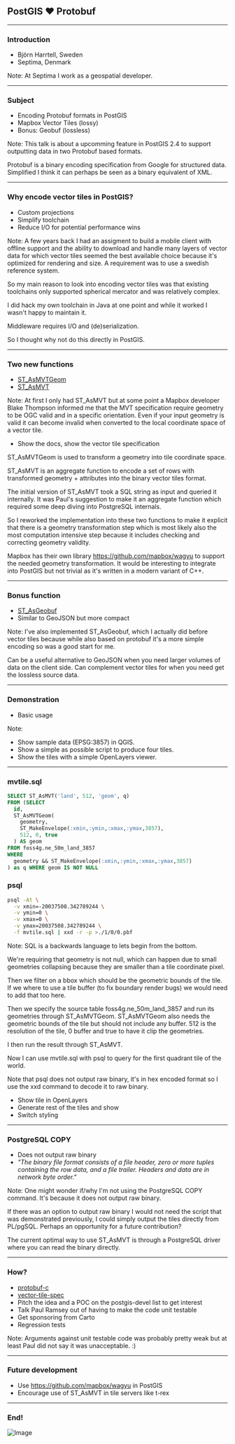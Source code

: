 ## PostGIS ♥ Protobuf

---

### Introduction

* Björn Harrtell, Sweden
* Septima, Denmark

Note:
At Septima I work as a geospatial developer.

---

### Subject

* Encoding Protobuf formats in PostGIS
* Mapbox Vector Tiles (lossy)
* Bonus: Geobuf (lossless)

Note:
This talk is about a upcomming feature in PostGIS 2.4 to support outputting data in two Protobuf based formats.

Protobuf is a binary encoding specification from Google for structured data. Simplified I think it can perhaps be seen as a binary equivalent of XML.

---

### Why encode vector tiles in PostGIS?

* Custom projections
* Simplify toolchain
* Reduce I/O for potential performance wins

Note:
A few years back I had an assigment to build a mobile client with offline support and the ability to download and handle many layers of vector data for which vector tiles seemed the best available choice because it's optimized for rendering and size. A requirement was to use a swedish reference system.

So my main reason to look into encoding vector tiles was that existing toolchains only supported spherical mercator and was relatively complex.

I did hack my own toolchain in Java at one point and while it worked I wasn't happy to maintain it.

Middleware requires I/O and (de)serialization.

So I thought why not do this directly in PostGIS.

---

### Two new functions

* <a target="_blank" href="https://postgis.net/docs/manual-dev/ST_AsMVTGeom.html">ST_AsMVTGeom</a>
* <a target="_blank" href="https://postgis.net/docs/manual-dev/ST_AsMVT.html">ST_AsMVT</a>

Note:
At first I only had ST_AsMVT but at some point a Mapbox developer Blake Thompson informed me that
the MVT specification require geometry to be OGC valid and in a specific orientation. Even if your
input geometry is valid it can become invalid when converted to the local coordinate space of a vector tile.

* Show the docs, show the vector tile specification

ST_AsMVTGeom is used to transform a geometry into tile coordinate space.

ST_AsMVT is an aggregate function to encode a set of rows with transformed geometry + attributes into the binary vector tiles format.

The initial version of ST_AsMVT took a SQL string as input and queried it internally. It was Paul's suggestion to make it an aggregate function which required some deep diving into PostgreSQL internals.

So I reworked the implementation into these two functions to make it explicit that there is a geometry transformation step
which is most likely also the most computation intensive step because it includes checking and correcting geometry validity.

Mapbox has their own library https://github.com/mapbox/wagyu to support the needed geometry transformation. It would be interesting to integrate into PostGIS but not trivial as it's written in a modern variant of C++.

---

### Bonus function

* <a target="_blank" href="https://postgis.net/docs/manual-dev/ST_AsGeobuf.html">ST_AsGeobuf</a>
* Similar to GeoJSON but more compact

Note:
I've also implemented ST_AsGeobuf, which I actually did before vector tiles because while also based on protobuf it's a more simple encoding so was a good start for me.

Can be a useful alternative to GeoJSON when you need larger volumes of data on the client side. Can complement vector tiles for when you need get the lossless source data.

---

### Demonstration

* Basic usage

Note:
* Show sample data (EPSG:3857) in QGIS.
* Show a simple as possible script to produce four tiles.
* Show the tiles with a simple OpenLayers viewer.

---

### mvtile.sql

```sql
SELECT ST_AsMVT('land', 512, 'geom', q)
FROM (SELECT
  id,
  ST_AsMVTGeom(
    geometry, 
    ST_MakeEnvelope(:xmin,:ymin,:xmax,:ymax,3857),
    512, 0, true
  ) AS geom
FROM foss4g.ne_50m_land_3857
WHERE
  geometry && ST_MakeEnvelope(:xmin,:ymin,:xmax,:ymax,3857)
) as q WHERE geom IS NOT NULL
```

### psql

```sh
psql -At \
  -v xmin=-20037508.342789244 \
  -v ymin=0 \
  -v xmax=0 \
  -v ymax=20037508.342789244 \
  -f mvtile.sql | xxd -r -p >./1/0/0.pbf
```

Note:
SQL is a backwards language to lets begin from the bottom.

We're requiring that geometry is not null, which can happen due to small geometries collapsing because they are smaller than a tile coordinate pixel.

Then we filter on a bbox which should be the geometric bounds of the tile. If we where to use a tile buffer (to fix boundary render bugs) we would need to add that too here.

Then we specify the source table foss4g.ne_50m_land_3857 and run its geometries through ST_AsMVTGeom. ST_AsMVTGeom also needs the geometric bounds of the tile but should not include any buffer. 512 is the resolution of the tile, 0 buffer and true to have it clip the geometries.

I then run the result through ST_AsMVT.

Now I can use mvtile.sql with psql to query for the first quadrant tile of the world.

Note that psql does not output raw binary, it's in hex encoded format so I use the xxd command to decode it to raw binary.

* Show tile in OpenLayers
* Generate rest of the tiles and show
* Switch styling

---

### PostgreSQL COPY

* Does not output raw binary
* *"The binary file format consists of a file header, zero or more tuples containing the row data, and a file trailer. Headers and data are in network byte order."*

Note:
One might wonder if/why I'm not using the PostgreSQL COPY command. It's because it does not output raw binary.

If there was an option to output raw binary I would not need the script that was demonstrated previously, I could simply output the tiles directly from PL/pgSQL. Perhaps an opportunity for a future contribution?

The current optimal way to use ST_AsMVT is through a PostgreSQL driver where you can read the binary directly.

---

### How?

* <a target="_blank" href="https://github.com/protobuf-c/protobuf-c">protobuf-c</a>
* <a target="_blank" href="https://github.com/mapbox/vector-tile-spec/tree/master/2.1">vector-tile-spec</a>
* Pitch the idea and a POC on the postgis-devel list to get interest
* Talk Paul Ramsey out of having to make the code unit testable
* Get sponsoring from Carto
* Regression tests

Note:
Arguments against unit testable code was probably pretty weak but at least Paul
did not say it was unacceptable. :)

---

### Future development

* Use https://github.com/mapbox/wagyu in PostGIS
* Encourage use of ST_AsMVT in tile servers like t-rex

---

### End!

![Image](./assets/md/assets/twitter.png)